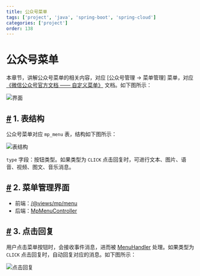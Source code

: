 ```yaml
---
title: 公众号菜单
tags: ['project', 'java', 'spring-boot', 'spring-cloud']
categories: ['project']
order: 138
---
```

# 公众号菜单

本章节，讲解公众号菜单的相关内容，对应 [公众号管理 -> 菜单管理] 菜单，对应 [《微信公众号官方文档 —— 自定义菜单》](https://developers.weixin.qq.com/doc/offiaccount/Custom_Menus/Creating_Custom-Defined_Menu.html) 文档。如下图所示：

 ![界面](https://cloud.iocoder.cn/img/%E5%85%AC%E4%BC%97%E5%8F%B7%E6%89%8B%E5%86%8C/%E5%85%AC%E4%BC%97%E5%8F%B7%E8%8F%9C%E5%8D%95/%E7%95%8C%E9%9D%A2.png)

 ## [#](#_1-表结构) 1. 表结构

 公众号菜单对应 `mp_menu` 表，结构如下图所示：

 ![表结构](https://cloud.iocoder.cn/img/%E5%85%AC%E4%BC%97%E5%8F%B7%E6%89%8B%E5%86%8C/%E5%85%AC%E4%BC%97%E5%8F%B7%E8%8F%9C%E5%8D%95/%E8%A1%A8%E7%BB%93%E6%9E%84.png)

 `type` 字段：按钮类型。如果类型为 `CLICK` 点击回复时，可进行文本、图片、语音、视频、图文、音乐消息。

 ## [#](#_2-菜单管理界面) 2. 菜单管理界面

 * 前端：[/@views/mp/menu](https://github.com/yudaocode/yudao-ui-admin-vue2/blob/master/src/views/mp/menu/index.vue)
* 后端：[MpMenuController](https://github.com/YunaiV/yudao-cloud/blob/master/yudao-module-mp/yudao-module-mp-biz/src/main/java/cn/iocoder/yudao/module/mp/controller/admin/menu/MpMenuController.java)

 ## [#](#_3-点击回复) 3. 点击回复

 用户点击菜单按钮时，会接收事件消息，进而被 [MenuHandler](https://github.com/YunaiV/yudao-cloud/blob/master/yudao-module-mp/yudao-module-mp-biz/src/main/java/cn/iocoder/yudao/module/mp/service/handler/menu/MenuHandler.java) 处理。如果类型为 `CLICK` 点击回复时，自动回复对应的消息。如下图所示：

 ![点击回复](https://cloud.iocoder.cn/img/%E5%85%AC%E4%BC%97%E5%8F%B7%E6%89%8B%E5%86%8C/%E5%85%AC%E4%BC%97%E5%8F%B7%E8%8F%9C%E5%8D%95/%E7%82%B9%E5%87%BB%E5%9B%9E%E5%A4%8D.png)
